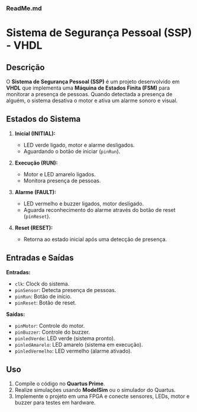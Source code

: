 ### ReadMe.md

# Sistema de Segurança Pessoal (SSP) - VHDL

## Descrição

O **Sistema de Segurança Pessoal (SSP)** é um projeto desenvolvido em **VHDL** que implementa uma **Máquina de Estados Finita (FSM)** para monitorar a presença de pessoas. Quando detectada a presença de alguém, o sistema desativa o motor e ativa um alarme sonoro e visual.

## Estados do Sistema

1. **Inicial (INITIAL):**  
   - LED verde ligado, motor e alarme desligados.  
   - Aguardando o botão de iniciar (`pinRun`).

2. **Execução (RUN):**  
   - Motor e LED amarelo ligados.  
   - Monitora presença de pessoas.

3. **Alarme (FAULT):**  
   - LED vermelho e buzzer ligados, motor desligado.  
   - Aguarda reconhecimento do alarme através do botão de reset (`pinReset`).

4. **Reset (RESET):**  
   - Retorna ao estado inicial após uma detecção de presença.

## Entradas e Saídas

**Entradas:**  
- `clk`: Clock do sistema.  
- `pinSensor`: Detecta presença de pessoas.  
- `pinRun`: Botão de início.  
- `pinReset`: Botão de reset.

**Saídas:**  
- `pinMotor`: Controle do motor.  
- `pinBuzzer`: Controle do buzzer.  
- `pinledVerde`: LED verde (sistema pronto).  
- `pinledAmarelo`: LED amarelo (sistema em execução).  
- `pinledVermelho`: LED vermelho (alarme ativado).

## Uso

1. Compile o código no **Quartus Prime**.  
2. Realize simulações usando **ModelSim** ou o simulador do Quartus.  
3. Implemente o projeto em uma FPGA e conecte sensores, LEDs, motor e buzzer para testes em hardware.
